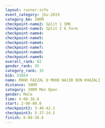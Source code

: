```yaml
---
layout: runner-info 
event_category: jbu-2019 
category_km: 30KM 
checkpoint-name2: Split 1 SMK 
checkpoint-name3: Split 2 E Farm 
checkpoint-name4: 
checkpoint-name5: 
checkpoint-name6: 
checkpoint-name7: 
checkpoint-name8: 
checkpoint-name9: 
overall_rank: 62
gender_rank: 35
category_rank: 35
bib: 31054
name: MOHD FAIZAL @ MOHD NAJIB BIN KHAZALI
distance: 30KM
category: 30KM Men Open
gender: Male
time: 4-08-36.6
start: 2-00-00.0
checkpoint2: 3-46-42.2
checkpoint3: 5-37-14.5
finish: 6-08-36.6
---
```

